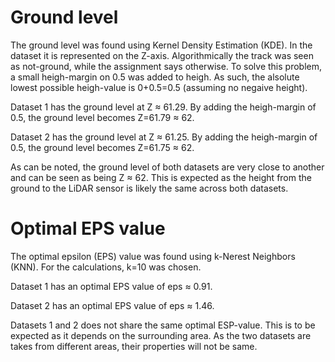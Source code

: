 # Ground level
The ground level was found using Kernel Density Estimation (KDE). In the dataset it is represented on the Z-axis. Algorithmically the track was seen as not-ground, while the assignment says otherwise. To solve this problem, a small heigh-margin on 0.5 was added to heigh. As such, the alsolute lowest possible heigh-value is 0+0.5=0.5 (assuming no negaive height).

Dataset 1 has the ground level at Z $\approx$ 61.29. By adding the heigh-margin of 0.5, the ground level becomes Z=61.79 $\approx$ 62.

Dataset 2 has the ground level at Z $\approx$ 61.25. By adding the heigh-margin of 0.5, the ground level becomes Z=61.75 $\approx$ 62.

As can be noted, the ground level of both datasets are very close to another and can be seen as being Z $\approx$ 62. This is expected as the height from the ground to the LiDAR sensor is likely the same across both datasets.

# Optimal EPS value
The optimal epsilon (EPS) value was found using k-Nerest Neighbors (KNN). For the calculations, k=10 was chosen. 

Dataset 1 has an optimal EPS value of eps $\approx$ 0.91.

Dataset 2 has an optimal EPS value of eps $\approx$ 1.46.

Datasets 1 and 2 does not share the same optimal ESP-value. This is to be expected as it depends on the surrounding area. As the two datasets are takes from different areas, their properties will not be same.